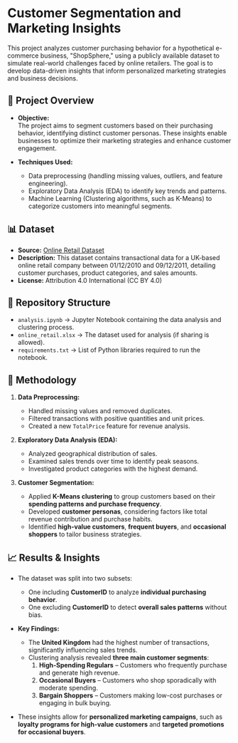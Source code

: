 # Customer Segmentation and Marketing Insights

This project analyzes customer purchasing behavior for a hypothetical e-commerce business, "ShopSphere," using a publicly available dataset to simulate real-world challenges faced by online retailers. The goal is to develop data-driven insights that inform personalized marketing strategies and business decisions.

## 📌 Project Overview

- **Objective:**  
  The project aims to segment customers based on their purchasing behavior, identifying distinct customer personas. These insights enable businesses to optimize their marketing strategies and enhance customer engagement.

- **Techniques Used:**  
  - Data preprocessing (handling missing values, outliers, and feature engineering).  
  - Exploratory Data Analysis (EDA) to identify key trends and patterns.  
  - Machine Learning (Clustering algorithms, such as K-Means) to categorize customers into meaningful segments.  

## 📊 Dataset

- **Source:** [Online Retail Dataset](https://www.kaggle.com/datasets/lakshmi25npathi/online-retail-dataset)
- **Description:** This dataset contains transactional data for a UK-based online retail company between 01/12/2010 and 09/12/2011, detailing customer purchases, product categories, and sales amounts.
- **License:** Attribution 4.0 International (CC BY 4.0)

## 📂 Repository Structure

- `analysis.ipynb` → Jupyter Notebook containing the data analysis and clustering process.
- `online_retail.xlsx` → The dataset used for analysis (if sharing is allowed).
- `requirements.txt` → List of Python libraries required to run the notebook.

## 🚀 Methodology

1. **Data Preprocessing:**  
   - Handled missing values and removed duplicates.  
   - Filtered transactions with positive quantities and unit prices.  
   - Created a new `TotalPrice` feature for revenue analysis.

2. **Exploratory Data Analysis (EDA):**  
   - Analyzed geographical distribution of sales.  
   - Examined sales trends over time to identify peak seasons.  
   - Investigated product categories with the highest demand.  

3. **Customer Segmentation:**  
   - Applied **K-Means clustering** to group customers based on their **spending patterns and purchase frequency**.  
   - Developed **customer personas**, considering factors like total revenue contribution and purchase habits.  
   - Identified **high-value customers**, **frequent buyers**, and **occasional shoppers** to tailor business strategies.  

## 📈 Results & Insights

- The dataset was split into two subsets:  
  - One including **CustomerID** to analyze **individual purchasing behavior**.  
  - One excluding **CustomerID** to detect **overall sales patterns** without bias.  

- **Key Findings:**  
  - The **United Kingdom** had the highest number of transactions, significantly influencing sales trends.  
  - Clustering analysis revealed **three main customer segments**:
    1. **High-Spending Regulars** – Customers who frequently purchase and generate high revenue.  
    2. **Occasional Buyers** – Customers who shop sporadically with moderate spending.  
    3. **Bargain Shoppers** – Customers making low-cost purchases or engaging in bulk buying.  

- These insights allow for **personalized marketing campaigns**, such as **loyalty programs for high-value customers** and **targeted promotions for occasional buyers**.
